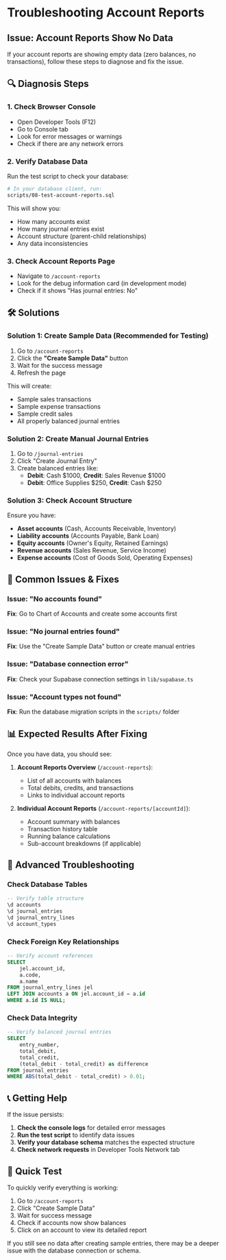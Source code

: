 # Troubleshooting Account Reports

## Issue: Account Reports Show No Data

If your account reports are showing empty data (zero balances, no transactions), follow these steps to diagnose and fix the issue.

## 🔍 **Diagnosis Steps**

### 1. **Check Browser Console**
- Open Developer Tools (F12)
- Go to Console tab
- Look for error messages or warnings
- Check if there are any network errors

### 2. **Verify Database Data**
Run the test script to check your database:
```bash
# In your database client, run:
scripts/08-test-account-reports.sql
```

This will show you:
- How many accounts exist
- How many journal entries exist
- Account structure (parent-child relationships)
- Any data inconsistencies

### 3. **Check Account Reports Page**
- Navigate to `/account-reports`
- Look for the debug information card (in development mode)
- Check if it shows "Has journal entries: No"

## 🛠️ **Solutions**

### **Solution 1: Create Sample Data (Recommended for Testing)**

1. Go to `/account-reports`
2. Click the **"Create Sample Data"** button
3. Wait for the success message
4. Refresh the page

This will create:
- Sample sales transactions
- Sample expense transactions
- Sample credit sales
- All properly balanced journal entries

### **Solution 2: Create Manual Journal Entries**

1. Go to `/journal-entries`
2. Click "Create Journal Entry"
3. Create balanced entries like:
   - **Debit**: Cash $1000, **Credit**: Sales Revenue $1000
   - **Debit**: Office Supplies $250, **Credit**: Cash $250

### **Solution 3: Check Account Structure**

Ensure you have:
- **Asset accounts** (Cash, Accounts Receivable, Inventory)
- **Liability accounts** (Accounts Payable, Bank Loan)
- **Equity accounts** (Owner's Equity, Retained Earnings)
- **Revenue accounts** (Sales Revenue, Service Income)
- **Expense accounts** (Cost of Goods Sold, Operating Expenses)

## 🚨 **Common Issues & Fixes**

### **Issue: "No accounts found"**
**Fix**: Go to Chart of Accounts and create some accounts first

### **Issue: "No journal entries found"**
**Fix**: Use the "Create Sample Data" button or create manual entries

### **Issue: "Database connection error"**
**Fix**: Check your Supabase connection settings in `lib/supabase.ts`

### **Issue: "Account types not found"**
**Fix**: Run the database migration scripts in the `scripts/` folder

## 📊 **Expected Results After Fixing**

Once you have data, you should see:

1. **Account Reports Overview** (`/account-reports`):
   - List of all accounts with balances
   - Total debits, credits, and transactions
   - Links to individual account reports

2. **Individual Account Reports** (`/account-reports/[accountId]`):
   - Account summary with balances
   - Transaction history table
   - Running balance calculations
   - Sub-account breakdowns (if applicable)

## 🔧 **Advanced Troubleshooting**

### **Check Database Tables**
```sql
-- Verify table structure
\d accounts
\d journal_entries
\d journal_entry_lines
\d account_types
```

### **Check Foreign Key Relationships**
```sql
-- Verify account references
SELECT 
    jel.account_id,
    a.code,
    a.name
FROM journal_entry_lines jel
LEFT JOIN accounts a ON jel.account_id = a.id
WHERE a.id IS NULL;
```

### **Check Data Integrity**
```sql
-- Verify balanced journal entries
SELECT 
    entry_number,
    total_debit,
    total_credit,
    (total_debit - total_credit) as difference
FROM journal_entries
WHERE ABS(total_debit - total_credit) > 0.01;
```

## 📞 **Getting Help**

If the issue persists:

1. **Check the console logs** for detailed error messages
2. **Run the test script** to identify data issues
3. **Verify your database schema** matches the expected structure
4. **Check network requests** in Developer Tools Network tab

## 🎯 **Quick Test**

To quickly verify everything is working:

1. Go to `/account-reports`
2. Click "Create Sample Data"
3. Wait for success message
4. Check if accounts now show balances
5. Click on an account to view its detailed report

If you still see no data after creating sample entries, there may be a deeper issue with the database connection or schema.
